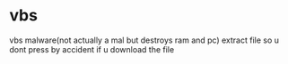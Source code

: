 # vbs
vbs malware(not actually a mal but destroys ram and pc)
extract file so u dont press by accident if u download the file
